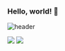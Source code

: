 ### Hello, world! 👋
![header](https://capsule-render.vercel.app/api?type=waving&height=400)
<!--
**mocha-Bread/mocha-Bread** is a ✨ _special_ ✨ repository because its `README.md` (this file) appears on your GitHub profile.

Here are some ideas to get you started:

- 🔭 I’m currently working on ...
- 🌱 I’m currently learning ...
- 👯 I’m looking to collaborate on ...
- 🤔 I’m looking for help with ...
- 💬 Ask me about ...
- 📫 How to reach me: ...
- 😄 Pronouns: ...
- ⚡ Fun fact: ...
-->
<img src="https://img.shields.io/badge/-Python-3776AB?style=flat&logo=Python&logoColor=white"/>
<img src="https://img.shields.io/badge/-Spring-6DB33F?style=flat&logo=Spring&logoColor=white"/>
